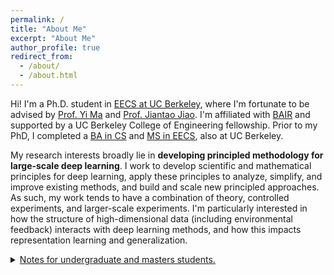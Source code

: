 ```yaml
---
permalink: /
title: "About Me"
excerpt: "About Me"
author_profile: true
redirect_from: 
  - /about/
  - /about.html
---
```


Hi! I'm a Ph.D. student in [EECS at UC Berkeley](https://www.eecs.berkeley.edu), where I'm fortunate to be advised by [Prof. Yi Ma](https://people.eecs.berkeley.edu/~yima/) and [Prof. Jiantao Jiao](https://people.eecs.berkeley.edu/~jiantao/). I'm affiliated with [BAIR](https://bair.berkeley.edu/) and supported by a UC Berkeley College of Engineering fellowship. Prior to my PhD, I completed a [BA in CS](https://www.eecs.berkeley.edu) and [MS in EECS](https://eecs.berkeley.edu/academics/graduate/industry-programs/5yrms), also at UC Berkeley.

My research interests broadly lie in <b>developing principled methodology for large-scale deep learning</b>. I work to develop scientific and mathematical principles for deep learning, apply these principles to analyze, simplify, and improve existing methods, and build and scale new principled approaches. As such, my work tends to have a combination of theory, controlled experiments, and larger-scale experiments. I'm particularly interested in how the structure of high-dimensional data (including environmental feedback) interacts with deep learning methods, and how this impacts representation learning and generalization.


<details>
    <summary><u>Notes for undergraduate and masters students.</u></summary>
    <br/>

    <i>Note 1:</i> I'm happy to chat about research, graduate school, etc. Please send me an email and we can work out a time. Please include "[Advising Chat]" in your email title.
    <br/>
    <br/>

    <i>Note 2:</i> If you are interested in working with me on deep learning research, please send me an email with your background and specific interests (the more detailed, the better). Please mention what you would like to work on. Please include "[Research Collaboration Request]" in your email title. The ideal candidate is:
    <ul>
      <li>able and willing to invest at least 15 hours per week;</li>
      <li>highly self-sufficient;</li>
      <li>able to read and understand deep learning papers;</li>
      <li>comfortable with advanced linear algebra and probability;</li>
      <li>proficient with either PyTorch (preferred) or Jax.</li>
    </ul>
    Thank you for your understanding.
    <br/>
    <br/>

    <i>PS:</i> I get many serious inquiries about advising chats or potential research collaborations. I try my best to reply to every single one of them. If you don't see a reply after, say, a week, feel free to bump the email thread. In return, if you're writing to ask for a research collaboration, please seriously think about whether you are interested in the work and are willing to invest time on it.
</details>
<br/>

<!-- Recent Updates
=====
- (February 2025) Our papers [Simplifying DINO by Coding Rate Regularization](https://arxiv.org/abs/2502.10385), [Active-Dormant Attention Heads: Mechanistically Demystifying Extreme-Token Phenomena in LLMs](https://arxiv.org/abs/2410.13835), and <u>Attention-Only Transformers via Unrolled Subspace Denoising</u> were accepted to CPAL 2025 (non-archival track).
- (January 2025) Our paper [Token Statistics Transformer: Linear-Time Attention via Variational Rate Reduction](https://arxiv.org/abs/2412.17810) was accepted (spotlight) to [ICLR 2025](https://iclr.cc/).
- (September 2024) Our paper [Active-Dormant Attention Heads: Mechanistically Demystifying Extreme-Token Phenomena in LLMs](https://arxiv.org/abs/2410.13835) was accepted (oral) to [NeurIPS 2024 M3L Workshop](https://sites.google.com/view/m3l-2024/).
- (September 2024) Our paper [Scaling White-Box Transformers for Vision](https://arxiv.org/abs/2405.20299) was accepted to [NeurIPS 2024](https://neurips.cc/).
- (May 2024) Started a summer research scientist internship at [NexusFlow](https://nexusflow.ai/).
- (May 2024) Our new comprehensive paper [White-Box Transformers via Sparse Rate Reduction: Compression is all There Is?](https://arxiv.org/abs/2311.13110), reviewing our "White-Box Transformers" line of work: deriving efficient, interpretable, and performant transformer-like architectures from first-principles information theory and signal processing, was accepted to [JMLR](https://jmlr.org/).
- (May 2024) Our paper [A Global Geometric Analysis of Maximal Coding Rate Reduction](https://arxiv.org/abs/2406.01909) was accepted to [ICML 2024](https://icml.cc/).
- (January 2024) Our paper [Masked Completion via Structured Diffusion with White-Box Transformers](https://arxiv.org/abs/2404.02446), which develops a connection between iterative denoising in diffusion models and representation learning in transformer-like deep networks, and uses it to construct a performant, efficient, and interpretable transformer-like autoencoder, was accepted to [ICLR 2024](https://iclr.cc/).
- (November 2023) Our papers [Emergence of Segmentation with Minimalistic White-Box Transformers](https://arxiv.org/abs/2308.16271), [Closed-Loop Transcription via Convolutional Sparse Coding](https://arxiv.org/abs/2302.09347), and [Masked Completion via Structured Diffusion with White-Box Transformers](https://arxiv.org/abs/2404.02446) were accepted to [CPAL 2024](https://cpal.cc/).
- (October 2023) Our paper [Emergence of Segmentation with Minimalistic White-Box Transformers](https://arxiv.org/abs/2308.16271) was accepted to [NeurIPS 2023 XAIA Workshop](https://neurips.cc/virtual/2023/workshop/66529).
- (September 2023) Our paper [White-Box Transformers via Sparse Rate Reduction](https://arxiv.org/abs/2306.01129), proposing an interpretable and parameter-efficient transformer-like architecture derived from first-principles, was accepted to [NeurIPS 2023](https://neurips.cc/).
- (August 2023) Started my Ph.D. program in EECS at UC Berkeley! -->
